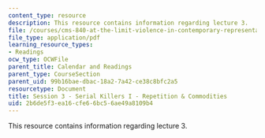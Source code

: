 ```yaml
---
content_type: resource
description: This resource contains information regarding lecture 3.
file: /courses/cms-840-at-the-limit-violence-in-contemporary-representation-fall-2013/2b6de5f3ea16cfe66bc56ae49a8109b4_MITCMS_840F13_Session_3.pdf
file_type: application/pdf
learning_resource_types:
- Readings
ocw_type: OCWFile
parent_title: Calendar and Readings
parent_type: CourseSection
parent_uid: 99b16bae-dbac-18a2-7a42-ce38c8bfc2a5
resourcetype: Document
title: Session 3 - Serial Killers I - Repetition & Commodities
uid: 2b6de5f3-ea16-cfe6-6bc5-6ae49a8109b4
---
```

This resource contains information regarding lecture 3.

